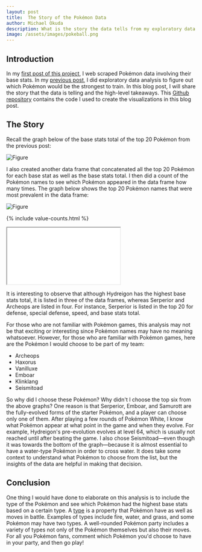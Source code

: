```yaml
---
layout: post
title:  The Story of the Pokémon Data
author: Michael Okuda
description: What is the story the data tells from my exploratory data analysis in my last blog post?
image: /assets/images/pokeball.png
---
```


## Introduction

In my [first post of this project](https://mokuda2.github.io/my386blog/2023/03/14/web-scraping-part-1.html), I web scraped Pokémon data involving their base stats.  In my [previous post](https://mokuda2.github.io/my386blog/2023/03/26/eda.html), I did exploratory data analysis to figure out which Pokémon would be the strongest to train.  In this blog post, I will share the story that the data is telling and the high-level takeaways.  This [Github repository](https://github.com/mokuda2/pokemon) contains the code I used to create the visualizations in this blog post.

## The Story

Recall the graph below of the base stats total of the top 20 Pokémon from the previous post:

![Figure](https://raw.githubusercontent.com/mokuda2/my386blog/main/assets/images/base-stats-total-barplot.png)

I also created another data frame that concatenated all the top 20 Pokémon for each base stat as well as the base stats total.  I then did a count of the Pokémon names to see which Pokémon appeared in the data frame how many times.  The graph below shows the top 20 Pokémon names that were most prevalent in the data frame:

![Figure](https://raw.githubusercontent.com/mokuda2/my386blog/main/assets/images/value-counts.png)

{% include value-counts.html %}

<iframe src="{{site.url}}/{{site.baseurl}}/assets/images/value-counts.html"></iframe>

It is interesting to observe that although Hydreigon has the highest base stats total, it is listed in three of the data frames, whereas Serperior and Archeops are listed in four.  For instance, Serperior is listed in the top 20 for defense, special defense, speed, and base stats total.

For those who are not familiar with Pokémon games, this analysis may not be that exciting or interesting since Pokémon names may have no meaning whatsoever.  However, for those who are familiar with Pokémon games, here are the Pokémon I would choose to be part of my team:

* Archeops
* Haxorus
* Vanilluxe
* Emboar
* Klinklang
* Seismitoad

So why did I choose these Pokémon?  Why didn't I choose the top six from the above graphs?  One reason is that Serperior, Emboar, and Samurott are the fully-evolved forms of the starter Pokémon, and a player can choose only one of them.  After playing a few rounds of Pokémon White, I know what Pokémon appear at what point in the game and when they evolve.  For example, Hydreigon's pre-evolution evolves at level 64, which is usually not reached until after beating the game.  I also chose Seismitoad—even though it was towards the bottom of the graph—because it is almost essential to have a water-type Pokémon in order to cross water.  It does take some context to understand what Pokémon to choose from the list, but the insights of the data are helpful in making that decision.

## Conclusion

One thing I would have done to elaborate on this analysis is to include the type of the Pokémon and see which Pokémon had the highest base stats based on a certain type.  A [type](https://bulbapedia.bulbagarden.net/wiki/Type#:~:text=Types%20%28Japanese%3A%20%E3%82%BF%E3%82%A4%E3%83%97%20Type%29%20are%20properties%20applied%20to,I%2C%20types%20were%20occasionally%20referred%20to%20as%20elements.) is a property that Pokémon have as well as moves in battle.  Examples of types include fire, water, and grass, and some Pokémon may have two types.  A well-rounded Pokémon party includes a variety of types not only of the Pokémon themselves but also their moves.  For all you Pokémon fans, comment which Pokémon you'd choose to have in your party, and then go play!